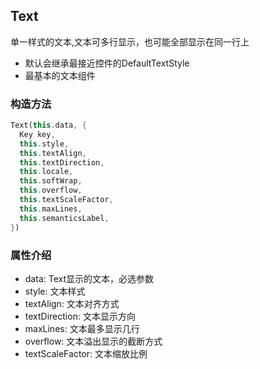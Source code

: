 ## **Text**

>
单一样式的文本,文本可多行显示，也可能全部显示在同一行上
* 默认会继承最接近控件的DefaultTextStyle
* 最基本的文本组件

### 构造方法

``` dart
Text(this.data, {
  Key key,
  this.style,
  this.textAlign,
  this.textDirection,
  this.locale,
  this.softWrap,
  this.overflow,
  this.textScaleFactor,
  this.maxLines,
  this.semanticsLabel,
})
```

### 属性介绍
* data: Text显示的文本，必选参数
* style: 文本样式
* textAlign: 文本对齐方式
* textDirection: 文本显示方向
* maxLines: 文本最多显示几行
* overflow: 文本溢出显示的截断方式
* textScaleFactor: 文本缩放比例
